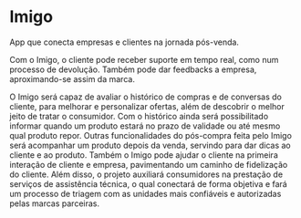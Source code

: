 # Imigo

App que conecta empresas e clientes na jornada pós-venda.

Com o Imigo, o cliente pode receber suporte em tempo real, como num processo de devolução. Também pode dar feedbacks a empresa, aproximando-se assim da marca.

O Imigo será capaz de avaliar o histórico de compras e de conversas do cliente, para melhorar e personalizar ofertas, além de descobrir o melhor jeito de tratar o consumidor. Com o histórico ainda será possibilitado informar quando um produto estará no prazo de validade ou até mesmo qual produto repor. Outras funcionalidades do pós-compra feita pelo Imigo será acompanhar um produto depois da venda, servindo para dar dicas ao cliente e ao produto. Também o Imigo pode ajudar o cliente na primeira interação de cliente e empresa, pavimentando um caminho de fidelização do cliente. Além disso, o projeto auxiliará consumidores na prestação de serviços de assistência técnica, o qual conectará de forma objetiva e fará um processo de triagem com as unidades mais confiáveis e autorizadas pelas marcas parceiras.
